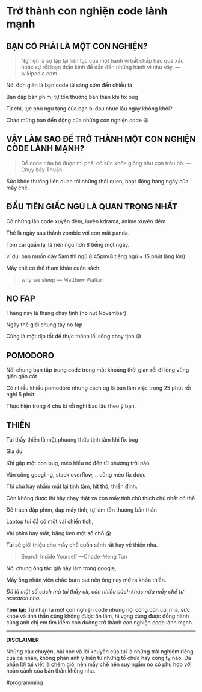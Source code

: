 # Trở thành con nghiện code lành mạnh

## BẠN CÓ PHẢI LÀ MỘT CON NGHIỆN?

> Nghiện là sự lặp lại liên tục của một hành vi bất chấp hậu quả xấu hoặc sự rối loạn thần kinh để dẫn đến những hành vi như vậy. — wikipedia.com

Nói đơn giản là bạn code từ sáng sớm đến chiều tà

Bạn đập bàn phím, tự tổn thương bản thân khi fix bug

Tứ chi, lục phủ ngủ tạng của bạn bị đau nhức lâu ngày không khỏi?

Chào mừng bạn đến động của những con nghiện code 😆

## VẬY LÀM SAO ĐỂ TRỞ THÀNH MỘT CON NGHIỆN CODE LÀNH MẠNH?

> Để code trâu bò được thì phải có sức khỏe giống như con trâu bò. — Chụy bảy Thuận

Sức khỏe thường liên quan tới những thói quen, hoạt động hàng ngày của mấy chế.

## ĐẦU TIÊN GIẤC NGỦ LÀ QUAN TRỌNG NHẤT

Có những lần code xuyên đêm, luyện kdrama, anime xuyên đêm

Thế là ngày sau thành zombie với con mắt panda.

Tóm cái quần lại là nên ngủ hơn 8 tiếng một ngày.

ví dụ: bạn muốn dậy 5am thì ngủ 8:45pm(8 tiếng ngủ + 15 phút lăng lộn)

Mấy chế có thể tham khảo cuốn sách:

> why we sleep — Matthew Walker

## NO FAP

Tháng này là tháng chay tịnh (no nut November)

Ngày thế giới chung tay no fap

Cũng là một dịp tốt để thực thành lối sống chay tịnh 😅

## POMODORO

Nói chung bạn tập trung code trong một khoảng thời gian rồi đi lòng vùng giản gân cốt

Có nhiều khiểu pomodoro nhưng cách og là bạn làm việc trong 25 phút rồi nghỉ 5 phút.

Thực hiện trong 4 chu kì rồi nghỉ bao lâu theo ý bạn.

## THIỀN

Tui thấy thiền là một phương thức tịnh tâm khi fix bug

Giả dụ:

Khi gặp một con bug, méo hiểu nó đến từ phương trời nào

Vận công googling, stack overflow,... cũng méo fix được

Thí chủ hảy nhắm mắt lại tịnh tâm, hít thở, thiền định.

Còn không được thì hãy chạy thật xa con mấy tính chủ thích chủ nhất có thể

Để trách đập phím, đạp máy tính, tự làm tổn thương bản thân

Laptop tui đẫ có một vài chiến tích,

Vài phím bay mất, băng keo một số chổ 😱

Tui sẽ giới thiệu cho mấy chế cuốn sánh rất hay về thiền nha.

> Search Inside Yourself —Chade-Meng Tan

Nói chung ông tác giả này làm trong google,

Mấy ông nhân viên chắc burn out nên ông này mở ra khóa thiền.

_Đó là một số cách mà tui thấy ok, còn nhiều cách khác nữa mấy chế tự research nha._

**Tóm lại:** Tự nhận là một con nghiện code nhưng nội công còn cùi mía, sức khỏe và tinh thần cũng không được ổn lắm, hi vọng cùng được đồng hành cùng anh chị em tìm kiếm con đường trở thành con nghiện code lành mạnh.

---

**DISCLAIMER**

Những câu chuyện, bài học và lời khuyên của tui là những trải nghiệm riêng của cá nhân, không phản ánh ý kiến từ những tổ chức hay công ty nào. Đa phần lời tui viết là chém gió, nên mấy chế nên suy ngẩm nó có phù hợp với hoàn cảnh của bản thân không nha.

#programming
